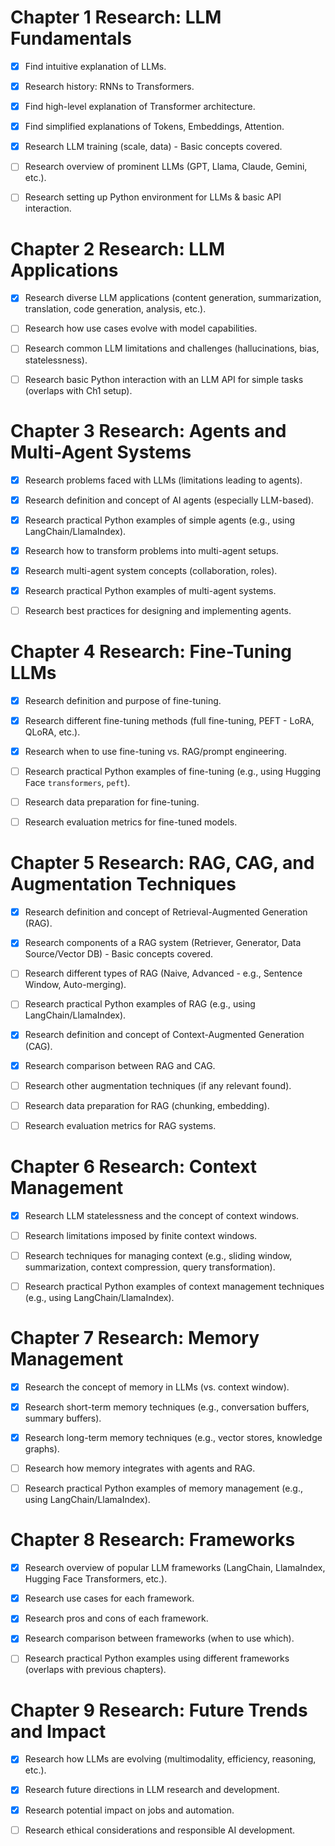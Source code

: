 # Chapter 1 Research: LLM Fundamentals

- [X] Find intuitive explanation of LLMs.
- [X] Research history: RNNs to Transformers.
- [X] Find high-level explanation of Transformer architecture.
- [X] Find simplified explanations of Tokens, Embeddings, Attention.
- [X] Research LLM training (scale, data) - Basic concepts covered.
- [ ] Research overview of prominent LLMs (GPT, Llama, Claude, Gemini, etc.).
- [ ] Research setting up Python environment for LLMs & basic API interaction.




# Chapter 2 Research: LLM Applications

- [X] Research diverse LLM applications (content generation, summarization, translation, code generation, analysis, etc.).
- [ ] Research how use cases evolve with model capabilities.
- [ ] Research common LLM limitations and challenges (hallucinations, bias, statelessness).
- [ ] Research basic Python interaction with an LLM API for simple tasks (overlaps with Ch1 setup).




# Chapter 3 Research: Agents and Multi-Agent Systems

- [X] Research problems faced with LLMs (limitations leading to agents).
- [X] Research definition and concept of AI agents (especially LLM-based).
- [X] Research practical Python examples of simple agents (e.g., using LangChain/LlamaIndex).
- [X] Research how to transform problems into multi-agent setups.
- [X] Research multi-agent system concepts (collaboration, roles).
- [X] Research practical Python examples of multi-agent systems.
- [ ] Research best practices for designing and implementing agents.




# Chapter 4 Research: Fine-Tuning LLMs

- [X] Research definition and purpose of fine-tuning.
- [X] Research different fine-tuning methods (full fine-tuning, PEFT - LoRA, QLoRA, etc.).
- [X] Research when to use fine-tuning vs. RAG/prompt engineering.
- [ ] Research practical Python examples of fine-tuning (e.g., using Hugging Face `transformers`, `peft`).
- [ ] Research data preparation for fine-tuning.
- [ ] Research evaluation metrics for fine-tuned models.




# Chapter 5 Research: RAG, CAG, and Augmentation Techniques

- [X] Research definition and concept of Retrieval-Augmented Generation (RAG).
- [X] Research components of a RAG system (Retriever, Generator, Data Source/Vector DB) - Basic concepts covered.
- [ ] Research different types of RAG (Naive, Advanced - e.g., Sentence Window, Auto-merging).
- [ ] Research practical Python examples of RAG (e.g., using LangChain/LlamaIndex).
- [X] Research definition and concept of Context-Augmented Generation (CAG).
- [X] Research comparison between RAG and CAG.
- [ ] Research other augmentation techniques (if any relevant found).
- [ ] Research data preparation for RAG (chunking, embedding).
- [ ] Research evaluation metrics for RAG systems.




# Chapter 6 Research: Context Management

- [X] Research LLM statelessness and the concept of context windows.
- [ ] Research limitations imposed by finite context windows.
- [ ] Research techniques for managing context (e.g., sliding window, summarization, context compression, query transformation).
- [ ] Research practical Python examples of context management techniques (e.g., using LangChain/LlamaIndex).




# Chapter 7 Research: Memory Management

- [X] Research the concept of memory in LLMs (vs. context window).
- [X] Research short-term memory techniques (e.g., conversation buffers, summary buffers).
- [X] Research long-term memory techniques (e.g., vector stores, knowledge graphs).
- [ ] Research how memory integrates with agents and RAG.
- [ ] Research practical Python examples of memory management (e.g., using LangChain/LlamaIndex).




# Chapter 8 Research: Frameworks

- [X] Research overview of popular LLM frameworks (LangChain, LlamaIndex, Hugging Face Transformers, etc.).
- [X] Research use cases for each framework.
- [X] Research pros and cons of each framework.
- [X] Research comparison between frameworks (when to use which).
- [ ] Research practical Python examples using different frameworks (overlaps with previous chapters).




# Chapter 9 Research: Future Trends and Impact

- [X] Research how LLMs are evolving (multimodality, efficiency, reasoning, etc.).
- [X] Research future directions in LLM research and development.
- [X] Research potential impact on jobs and automation.
- [ ] Research ethical considerations and responsible AI development.

